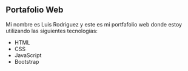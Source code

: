 ## Portafolio Web

Mi nombre es Luis Rodriguez y este es mi portfafolio web donde estoy utilizando las siguientes tecnologías:

- HTML
- CSS
- JavaScript
- Bootstrap

